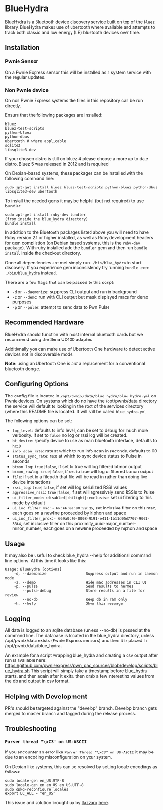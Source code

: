 # BlueHydra

BlueHydra is a Bluetooth device discovery service built on top of the `bluez` 
library. BlueHydra makes use of ubertooth where available and attempts to track
both classic and low energy (LE) bluetooth devices over time. 

## Installation

### Pwnie Sensor
On a Pwnie Express sensor this will be installed as a system service with 
the regular updates. 

### Non Pwnie device
On non Pwnie Express systems the files in this repository can be run directly. 

Ensure that the following packages are installed: 

```
bluez
bluez-test-scripts
python-bluez
python-dbus
ubertooth # where applicable
sqlite3
libsqlite3-dev
```

If your chosen distro is still on bluez 4 please choose a more up to date distro.  Bluez 5 was released in 2012 and is required.

On Debian-based systems, these packages can be installed with the following command line:

```sudo apt-get install bluez bluez-test-scripts python-bluez python-dbus libsqlite3-dev ubertooth```

To install the needed gems it may be helpful (but not required) to use bundler:

```
sudo apt-get install ruby-dev bundler
(from inside the blue_hydra directory)
bundle install
```

In addition to the Bluetooth packages listed above you will need to have Ruby
version 2.1 or higher installed, as well as Ruby development headers for gem compilation (on
Debian based systems, this is the `ruby-dev` package). With ruby installed add the `bundler` gem and
then run `bundle install` inside the checkout directory. 

Once all dependencies are met simply run `./bin/blue_hydra` to start discovery.
If you experience gem inconsistency try running `bundle exec ./bin/blue_hydra` instead.

There are a few flags that can be passed to this script: 

* `-d` or `--daemonize`: suppress CLI output and run in background
* `-z` or `--demo`: run with CLI output but mask displayed macs for demo purposes
* `-p` or `--pulse`: attempt to send data to Pwn Pulse


## Recommended Hardware
BlueHydra should function with most internal bluetooth cards but we recommend 
using the Sena UD100 adapter.

Additionally you can make use of Ubertooth One hardware to detect active devices
not in discoverable mode.

**Note:** using an Ubertooth One is _not_ a replacement for a conventional
bluetooth dongle. 

## Configuring Options

The config file is located in `/opt/pwnix/data/blue_hydra/blue_hydra.yml` on
Pwnie devices. On systems which do no have the /opt/pwnix/data
directory the service will default to looking in the root of the services
directory (where this README file is located. It will still be called
`blue_hydra.yml`

The following options can be set:

* `log_level`: defaults to info level, can be set to debug for much more verbosity. If set to `false` no log or rssi log will be created.
* `bt_device`: specify device to use as main bluetooth interface, defaults to `hci0`
* `info_scan_rate`: rate at which to run info scan in seconds, defaults to 60
* `status_sync_rate`: rate at which to sync device status to Pulse in seconds
* `btmon_log`: `true|false`, if set to true will log filtered btmon output
* `btmon_rawlog`: `true|false`, if set to true will log unfiltered btmon output
* `file`: if set to a filepath that file will be read in rather than doing live device interactions
* `rssi_log`: `true|false`, if set will log serialized RSSI values
* `aggressive_rssi`: `true|false`, if set will agressively send RSSIs to Pulse
* `ui_filter_mode`: `:disabled|:hilight|:exclusive`, set ui filtering to this mode by default
* `ui_inc_filter_mac`: `- FF:FF:00:00:59:25`, set inclusive filter on this mac, each goes on a newline proceeded by hiphon and space
* `ui_inc_filter_prox`: `- 669a0c20-0008-9191-e411-1b11d05d7707-9001-3364`, set inclusive filter on this proximity_uuid-major_number-minor_number, each goes on a newline proceeded by hiphon and space

## Usage

It may also be useful to check blue_hydra --help for additional command line options.  At this time it looks like this:

```
Usage: BlueHydra [options]
    -d, --daemonize                  Suppress output and run in daemon mode
    -z, --demo                       Hide mac addresses in CLI UI
    -p, --pulse                      Send results to hermes
        --pulse-debug                Store results in a file for review
        --no-db                      Keep db in ram only
    -h, --help                       Show this message
```

## Logging

All data is logged to an sqlite database (unless --no-db) is passed at the command line.  The database is located in the blue_hydra
directory, unless /opt/pwnix/data exists (Pwnie Express sensors) and then it is placed in /opt/pwnix/data/blue_hydra.

An example for a script wrapping blue_hydra and creating a csv output after run is available here:
https://github.com/pwnieexpress/pwn_pad_sources/blob/develop/scripts/blue_hydra.sh
This script will simply take a timestamp before blue_hydra starts, and then again after it exits, then grab a few interesting values from the db and output in csv format.

## Helping with Development

PR's should be targeted against the "develop" branch.
Develop branch gets merged to master branch and tagged during the release process.

## Troubleshooting

### `Parser thread "\xC3" on US-ASCII` 

If you encounter an error like `Parser Thread "\xC3" on US-ASCII` it may be due
to an encoding misconfiguration on your system. 

On Debian like systems, this can be resolved by setting locale encodings as follows:

```
sudo locale-gen en_US.UTF-8 
sudo locale-gen en en_US en_US.UTF-8
sudo dpkg-reconfigure locales
export LC_ALL = "en_US"
```

This issue and solution brought up by [llazzaro](https://github.com/llazzaro)
[here](https://github.com/pwnieexpress/blue_hydra/issues/65).
